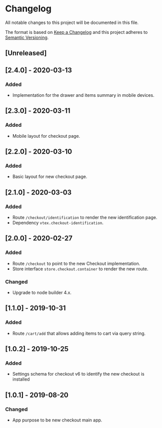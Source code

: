 # Changelog

All notable changes to this project will be documented in this file.

The format is based on [Keep a Changelog](http://keepachangelog.com/en/1.0.0/)
and this project adheres to [Semantic Versioning](http://semver.org/spec/v2.0.0.html).

## [Unreleased]

## [2.4.0] - 2020-03-13

### Added

- Implementation for the drawer and items summary in mobile devices.

## [2.3.0] - 2020-03-11

### Added

- Mobile layout for checkout page.

## [2.2.0] - 2020-03-10

### Added

- Basic layout for new checkout page.

## [2.1.0] - 2020-03-03

### Added

- Route `/checkout/identification` to render the new identification page.
- Dependency `vtex.checkout-identification`.

## [2.0.0] - 2020-02-27

### Added

- Route `/checkout` to point to the new Checkout implementation.
- Store interface `store.checkout.container` to render the new route.

### Changed

- Upgrade to node builder 4.x.

## [1.1.0] - 2019-10-31

### Added

- Route `/cart/add` that allows adding items to cart via query string.

## [1.0.2] - 2019-10-25

### Added

- Settings schema for checkout v6 to identify the new checkout is installed

## [1.0.1] - 2019-08-20

### Changed

- App purpose to be new checkout main app.
